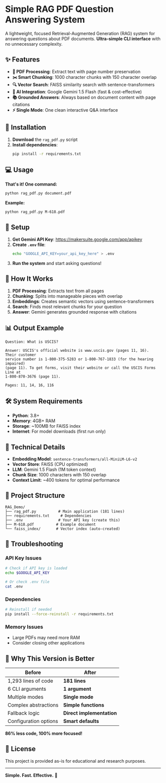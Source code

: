 # Simple RAG PDF Question Answering System

A lightweight, focused Retrieval-Augmented Generation (RAG) system for answering questions about PDF documents. **Ultra-simple CLI interface** with no unnecessary complexity.

## ✨ Features

- **📄 PDF Processing**: Extract text with page number preservation
- **✂️ Smart Chunking**: 1000 character chunks with 150 character overlap
- **🔍 Vector Search**: FAISS similarity search with sentence-transformers
- **🤖 AI Integration**: Google Gemini 1.5 Flash (fast & cost-effective)
- **📚 Grounded Answers**: Always based on document content with page citations
- **⚡ Single Mode**: One clean interactive Q&A interface

## 🚀 Installation

1. **Download** the `rag_pdf.py` script
2. **Install dependencies**:
   ```bash
   pip install -r requirements.txt
   ```

## 💻 Usage

**That's it! One command:**

```bash
python rag_pdf.py document.pdf
```

**Example:**
```bash
python rag_pdf.py M-618.pdf
```

## 🔑 Setup

1. **Get Gemini API Key**: https://makersuite.google.com/app/apikey
2. **Create `.env` file**:
   ```bash
   echo "GOOGLE_API_KEY=your_api_key_here" > .env
   ```
3. **Run the system** and start asking questions!

## 🎯 How It Works

1. **PDF Processing**: Extracts text from all pages
2. **Chunking**: Splits into manageable pieces with overlap
3. **Embeddings**: Creates semantic vectors using sentence-transformers
4. **Search**: Finds most relevant chunks for your question
5. **Answer**: Gemini generates grounded response with citations

## 📊 Output Example

```
Question: What is USCIS?

Answer: USCIS's official website is www.uscis.gov (pages 11, 16). Their customer 
service number is 1-800-375-5283 or 1-800-767-1833 (for the hearing impaired) 
(page 11). To get forms, visit their website or call the USCIS Forms Line at 
1-800-870-3676 (page 11).

Pages: 11, 14, 16, 116
```

## 🛠️ System Requirements

- **Python**: 3.8+
- **Memory**: 4GB+ RAM
- **Storage**: ~100MB for FAISS index
- **Internet**: For model downloads (first run only)

## 🔧 Technical Details

- **Embedding Model**: `sentence-transformers/all-MiniLM-L6-v2`
- **Vector Store**: FAISS (CPU optimized)
- **LLM**: Gemini 1.5 Flash (1M token context)
- **Chunk Size**: 1000 characters with 150 overlap
- **Context Limit**: ~400 tokens for optimal performance

## 📁 Project Structure

```
RAG_Demo/
├── rag_pdf.py          # Main application (181 lines)
├── requirements.txt     # Dependencies
├── .env                # Your API key (create this)
├── M-618.pdf          # Example document
└── faiss_index/       # Vector index (auto-created)
```

## 🚨 Troubleshooting

### **API Key Issues**
```bash
# Check if API key is loaded
echo $GOOGLE_API_KEY

# Or check .env file
cat .env
```

### **Dependencies**
```bash
# Reinstall if needed
pip install --force-reinstall -r requirements.txt
```

### **Memory Issues**
- Large PDFs may need more RAM
- Consider closing other applications

## 🎉 Why This Version is Better

| Before | After |
|--------|-------|
| 1,293 lines of code | **181 lines** |
| 6 CLI arguments | **1 argument** |
| Multiple modes | **Single mode** |
| Complex abstractions | **Simple functions** |
| Fallback logic | **Direct implementation** |
| Configuration options | **Smart defaults** |

**86% less code, 100% more focused!**

## 📝 License

This project is provided as-is for educational and research purposes.

---

**Simple. Fast. Effective.** 🎯

